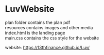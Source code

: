 # LuvWebsite
  
plan folder contains the plan pdf  
resources contains images and other media  
index.html is the landing page  
main.css contains the css style for the website

website: https://13thfinance.github.io/Luv/
